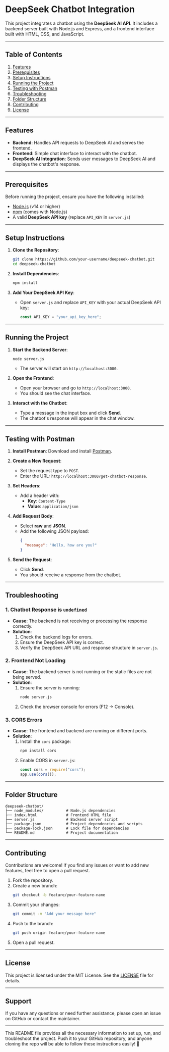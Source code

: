 # **DeepSeek Chatbot Integration**

This project integrates a chatbot using the **DeepSeek AI API**. It includes a backend server built with Node.js and Express, and a frontend interface built with HTML, CSS, and JavaScript.

---

## **Table of Contents**

1. [Features](#features)
2. [Prerequisites](#prerequisites)
3. [Setup Instructions](#setup-instructions)
4. [Running the Project](#running-the-project)
5. [Testing with Postman](#testing-with-postman)
6. [Troubleshooting](#troubleshooting)
7. [Folder Structure](#folder-structure)
8. [Contributing](#contributing)
9. [License](#license)

---

## **Features**

- **Backend**: Handles API requests to DeepSeek AI and serves the frontend.
- **Frontend**: Simple chat interface to interact with the chatbot.
- **DeepSeek AI Integration**: Sends user messages to DeepSeek AI and displays the chatbot's response.

---

## **Prerequisites**

Before running the project, ensure you have the following installed:

- [Node.js](https://nodejs.org/) (v14 or higher)
- [npm](https://www.npmjs.com/) (comes with Node.js)
- A valid **DeepSeek API key** (replace `API_KEY` in `server.js`)

---

## **Setup Instructions**

1. **Clone the Repository**:

   ```bash
   git clone https://github.com/your-username/deepseek-chatbot.git
   cd deepseek-chatbot
   ```

2. **Install Dependencies**:

   ```bash
   npm install
   ```

3. **Add Your DeepSeek API Key**:
   - Open `server.js` and replace `API_KEY` with your actual DeepSeek API key:
     ```javascript
     const API_KEY = "your_api_key_here";
     ```

---

## **Running the Project**

1. **Start the Backend Server**:

   ```bash
   node server.js
   ```

   - The server will start on `http://localhost:3000`.

2. **Open the Frontend**:

   - Open your browser and go to `http://localhost:3000`.
   - You should see the chat interface.

3. **Interact with the Chatbot**:
   - Type a message in the input box and click **Send**.
   - The chatbot's response will appear in the chat window.

---

## **Testing with Postman**

1. **Install Postman**: Download and install [Postman](https://www.postman.com/downloads/).

2. **Create a New Request**:

   - Set the request type to `POST`.
   - Enter the URL: `http://localhost:3000/get-chatbot-response`.

3. **Set Headers**:

   - Add a header with:
     - **Key**: `Content-Type`
     - **Value**: `application/json`

4. **Add Request Body**:

   - Select **raw** and **JSON**.
   - Add the following JSON payload:
     ```json
     {
       "message": "Hello, how are you?"
     }
     ```

5. **Send the Request**:
   - Click **Send**.
   - You should receive a response from the chatbot.

---

## **Troubleshooting**

### **1. Chatbot Response is `undefined`**

- **Cause**: The backend is not receiving or processing the response correctly.
- **Solution**:
  1. Check the backend logs for errors.
  2. Ensure the DeepSeek API key is correct.
  3. Verify the DeepSeek API URL and response structure in `server.js`.

### **2. Frontend Not Loading**

- **Cause**: The backend server is not running or the static files are not being served.
- **Solution**:
  1. Ensure the server is running:
     ```bash
     node server.js
     ```
  2. Check the browser console for errors (F12 → Console).

### **3. CORS Errors**

- **Cause**: The frontend and backend are running on different ports.
- **Solution**:
  1. Install the `cors` package:
     ```bash
     npm install cors
     ```
  2. Enable CORS in `server.js`:
     ```javascript
     const cors = require("cors");
     app.use(cors());
     ```

---

## **Folder Structure**

```
deepseek-chatbot/
├── node_modules/          # Node.js dependencies
├── index.html             # Frontend HTML file
├── server.js              # Backend server script
├── package.json           # Project dependencies and scripts
├── package-lock.json      # Lock file for dependencies
└── README.md              # Project documentation
```

---

## **Contributing**

Contributions are welcome! If you find any issues or want to add new features, feel free to open a pull request.

1. Fork the repository.
2. Create a new branch:
   ```bash
   git checkout -b feature/your-feature-name
   ```
3. Commit your changes:
   ```bash
   git commit -m "Add your message here"
   ```
4. Push to the branch:
   ```bash
   git push origin feature/your-feature-name
   ```
5. Open a pull request.

---

## **License**

This project is licensed under the MIT License. See the [LICENSE](LICENSE) file for details.

---

## **Support**

If you have any questions or need further assistance, please open an issue on GitHub or contact the maintainer.

---

This README file provides all the necessary information to set up, run, and troubleshoot the project. Push it to your GitHub repository, and anyone cloning the repo will be able to follow these instructions easily! 🚀
